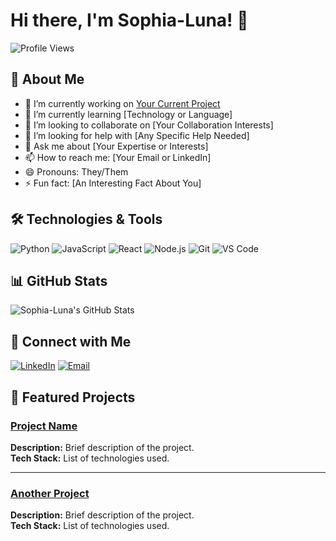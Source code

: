 # Hi there, I'm Sophia-Luna! 👋

![Profile Views](https://komarev.com/ghpvc/?username=Sophia-Luna1&color=blue)

## 🌟 About Me

- 🔭 I’m currently working on [Your Current Project](#)
- 🌱 I’m currently learning [Technology or Language]
- 👯 I’m looking to collaborate on [Your Collaboration Interests]
- 🤔 I’m looking for help with [Any Specific Help Needed]
- 💬 Ask me about [Your Expertise or Interests]
- 📫 How to reach me: [Your Email or LinkedIn]
- 😄 Pronouns: They/Them
- ⚡ Fun fact: [An Interesting Fact About You]

## 🛠️ Technologies & Tools

![Python](https://img.shields.io/badge/-Python-333333?style=flat&logo=python)
![JavaScript](https://img.shields.io/badge/-JavaScript-333333?style=flat&logo=javascript)
![React](https://img.shields.io/badge/-React-333333?style=flat&logo=react)
![Node.js](https://img.shields.io/badge/-Node.js-333333?style=flat&logo=node.js)
![Git](https://img.shields.io/badge/-Git-333333?style=flat&logo=git)
![VS Code](https://img.shields.io/badge/-VS%20Code-333333?style=flat&logo=visual-studio-code)

## 📊 GitHub Stats

![Sophia-Luna's GitHub Stats](https://github-readme-stats.vercel.app/api?username=Sophia-Luna1&show_icons=true&theme=radical)

## 🔗 Connect with Me

[![LinkedIn](https://img.shields.io/badge/-LinkedIn-0077B5?style=flat&logo=linkedin)]([https://www.linkedin.com/in/yourprofile](https://linkedin.com/company/spotijams))
[![Email](https://img.shields.io/badge/-Email-D14836?style=flat&logo=gmail&logoColor=white)](mailto:spotijams78@gmail.com)

## 📂 Featured Projects

### [Project Name](#)
**Description:** Brief description of the project.  
**Tech Stack:** List of technologies used.

---

### [Another Project](#)
**Description:** Brief description of the project.  
**Tech Stack:** List of technologies used.
